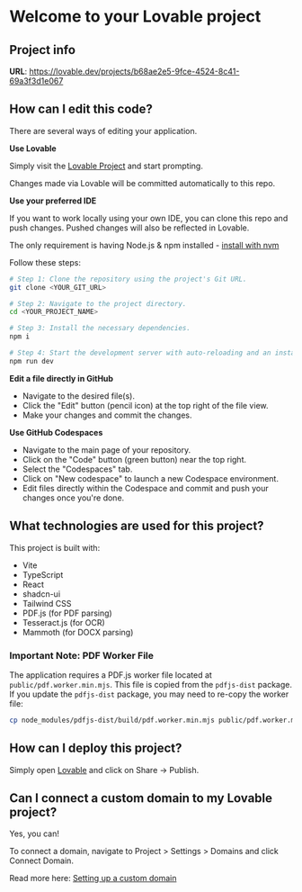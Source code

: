 # Welcome to your Lovable project

## Project info

**URL**: https://lovable.dev/projects/b68ae2e5-9fce-4524-8c41-69a3f3d1e067

## How can I edit this code?

There are several ways of editing your application.

**Use Lovable**

Simply visit the [Lovable Project](https://lovable.dev/projects/b68ae2e5-9fce-4524-8c41-69a3f3d1e067) and start prompting.

Changes made via Lovable will be committed automatically to this repo.

**Use your preferred IDE**

If you want to work locally using your own IDE, you can clone this repo and push changes. Pushed changes will also be reflected in Lovable.

The only requirement is having Node.js & npm installed - [install with nvm](https://github.com/nvm-sh/nvm#installing-and-updating)

Follow these steps:

```sh
# Step 1: Clone the repository using the project's Git URL.
git clone <YOUR_GIT_URL>

# Step 2: Navigate to the project directory.
cd <YOUR_PROJECT_NAME>

# Step 3: Install the necessary dependencies.
npm i

# Step 4: Start the development server with auto-reloading and an instant preview.
npm run dev
```

**Edit a file directly in GitHub**

- Navigate to the desired file(s).
- Click the "Edit" button (pencil icon) at the top right of the file view.
- Make your changes and commit the changes.

**Use GitHub Codespaces**

- Navigate to the main page of your repository.
- Click on the "Code" button (green button) near the top right.
- Select the "Codespaces" tab.
- Click on "New codespace" to launch a new Codespace environment.
- Edit files directly within the Codespace and commit and push your changes once you're done.

## What technologies are used for this project?

This project is built with:

- Vite
- TypeScript
- React
- shadcn-ui
- Tailwind CSS
- PDF.js (for PDF parsing)
- Tesseract.js (for OCR)
- Mammoth (for DOCX parsing)

### Important Note: PDF Worker File

The application requires a PDF.js worker file located at `public/pdf.worker.min.mjs`. This file is copied from the `pdfjs-dist` package. If you update the `pdfjs-dist` package, you may need to re-copy the worker file:

```sh
cp node_modules/pdfjs-dist/build/pdf.worker.min.mjs public/pdf.worker.min.mjs
```

## How can I deploy this project?

Simply open [Lovable](https://lovable.dev/projects/b68ae2e5-9fce-4524-8c41-69a3f3d1e067) and click on Share -> Publish.

## Can I connect a custom domain to my Lovable project?

Yes, you can!

To connect a domain, navigate to Project > Settings > Domains and click Connect Domain.

Read more here: [Setting up a custom domain](https://docs.lovable.dev/features/custom-domain#custom-domain)
